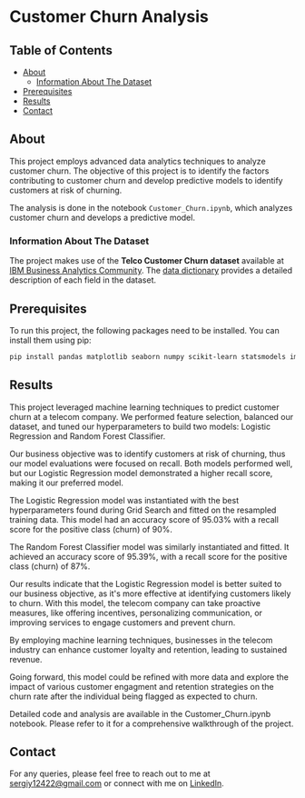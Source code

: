 # Customer Churn Analysis

## Table of Contents
- [About](#about)
    - [Information About The Dataset](#information-about-the-dataset)
- [Prerequisites](#prerequisites)
- [Results](#results)
- [Contact](#contact)

## About
This project employs advanced data analytics techniques to analyze customer churn. The objective of this project is to identify the factors contributing to customer churn and develop predictive models to identify customers at risk of churning. 

The analysis is done in the notebook `Customer_Churn.ipynb`, which analyzes customer churn and develops a predictive model.

### Information About The Dataset
The project makes use of the **Telco Customer Churn dataset** available at [IBM Business Analytics Community](https://accelerator.ca.analytics.ibm.com/bi/?perspective=authoring&pathRef=.public_folders%2FIBM%2BAccelerator%2BCatalog%2FContent%2FDAT00148&id=i9710CF25EF75468D95FFFC7D57D45204&objRef=i9710CF25EF75468D95FFFC7D57D45204&action=run&format=HTML&cmPropStr=%7B%22id%22%3A%22i9710CF25EF75468D95FFFC7D57D45204%22%2C%22type%22%3A%22reportView%22%2C%22defaultName%22%3A%22DAT00148%22%2C%22permissions%22%3A%5B%22execute%22%2C%22read%22%2C%22traverse%22%5D%7D). The [data dictionary](https://community.ibm.com/community/user/businessanalytics/blogs/steven-macko/2019/07/11/telco-customer-churn-1113) provides a detailed description of each field in the dataset.

## Prerequisites
To run this project, the following packages need to be installed. You can install them using pip:

```sh
pip install pandas matplotlib seaborn numpy scikit-learn statsmodels imbalanced-learn
```

## Results
This project leveraged machine learning techniques to predict customer churn at a telecom company. We performed feature selection, balanced our dataset, and tuned our hyperparameters to build two models: Logistic Regression and Random Forest Classifier.

Our business objective was to identify customers at risk of churning, thus our model evaluations were focused on recall. Both models performed well, but our Logistic Regression model demonstrated a higher recall score, making it our preferred model.

The Logistic Regression model was instantiated with the best hyperparameters found during Grid Search and fitted on the resampled training data. This model had an accuracy score of 95.03% with a recall score for the positive class (churn) of 90%.

The Random Forest Classifier model was similarly instantiated and fitted. It achieved an accuracy score of 95.39%, with a recall score for the positive class (churn) of 87%.

Our results indicate that the Logistic Regression model is better suited to our business objective, as it's more effective at identifying customers likely to churn. With this model, the telecom company can take proactive measures, like offering incentives, personalizing communication, or improving services to engage customers and prevent churn.

By employing machine learning techniques, businesses in the telecom industry can enhance customer loyalty and retention, leading to sustained revenue. 

Going forward, this model could be refined with more data and explore the impact of various customer engagment and retention strategies on the churn rate after the individual being flagged as expected to churn. 

Detailed code and analysis are available in the Customer_Churn.ipynb notebook. Please refer to it for a comprehensive walkthrough of the project.

## Contact
For any queries, please feel free to reach out to me at sergiy12422@gmail.com or connect with me on [LinkedIn](https://www.linkedin.com/in/sergiy-chepiga/).
